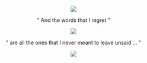   <p align="center">
  <img src="https://64.media.tumblr.com/c2af9a2f32aeae8cab6845cc84ff70af/ada970d927a63d63-00/s1280x1920/5a3fead55a0e3673848fdeac1e40c6db93bee847.pnj"/>
    </p>
     <p align="center">
  " And the words that I regret "
    </p>
     <p align="center">
  <img src="https://64.media.tumblr.com/6b01c73c819eed0b2c79c0d53f79d6bd/b48cb2dcdb51804a-7e/s2048x3072/15e89379b0133f9c5fa3afc24e8b9233e4efe34b.pnj"/> 
    </p>
         <p align="center">
  " are all the ones that I never meant to leave unsaid ... "
    </p>
    <p align="center">
<img src="https://64.media.tumblr.com/0661e18d40e59042bd4f0e323757eccc/ada970d927a63d63-83/s1280x1920/9a043813ba420ac11906c1c9919d863584ba2d7f.pnj"/>
 
  </p>
